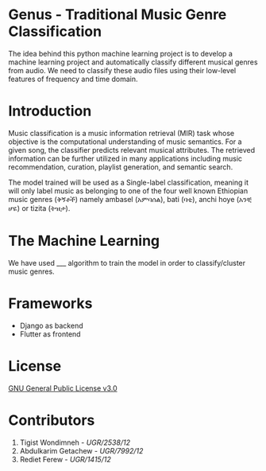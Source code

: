 # Genus - Traditional Music Genre Classification
The idea behind this python machine learning project is to develop a machine learning project and automatically classify different musical genres from audio. We need to classify these audio files using their low-level features of frequency and time domain.

# Introduction
Music classification is a music information retrieval (MIR) task whose objective is the computational understanding of music semantics. For a given song, the classifier predicts relevant musical attributes. The retrieved information can be further utilized in many applications including music recommendation, curation, playlist generation, and semantic search.

The model trained will be used as a Single-label classification, meaning it will only label music as belonging to one of the four well known Ethiopian music genres (ቅኝቶች) namely ambasel (አምባሰል), bati (ባቲ), anchi hoye (አንቺ ሆዬ) or tizita (ትዝታ).


# The Machine Learning
We have used ___ algorithm to train the model in order to classify/cluster music genres.

# Frameworks
* Django as backend
* Flutter as frontend

# License
[GNU General Public License v3.0](/LICENSE)


# Contributors
1. Tigist Wondimneh - *UGR/2538/12*
2. Abdulkarim Getachew - *UGR/7992/12*
3. Rediet Ferew - *UGR/1415/12*
